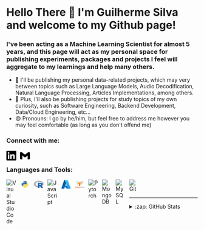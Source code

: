 

# Hello There 👋 I'm Guilherme Silva and welcome to my Github page!


### I've been acting as a Machine Learning Scientist for almost 5 years, and this page will act as my personal space for publishing experiments, packages and projects I feel will aggregate to my learnings and help many others. 

- 🔭 I'll be publishing my personal data-related projects, which may very between topics such as Large Language Models, Audio Decodification, Natural Language Processing, Articles Implementations, among others. 
- 🌱 Plus, I'll also be publishing projects for study topics of my own curiosity, such as Software Engineering, Backend Development, Data/Cloud Engineering, etc...
- 😄 Pronouns: I go by he/him, but feel free to address me however you may feel comfortable (as long as you don't offend me)


### Connect with me:

[<img align="left" alt="Linkedin" width="26px" src="https://raw.githubusercontent.com/guilhermecarvalho18/guilhermecarvalho18/e9e6f8cc5c758adcc2dfab76d5ebec2bc8446471/icons/linkedin.svg"
style="padding-right:10px;" />][linkedin]
[<a href=mailto:guilhermecarvalho1812alu.ufc.br target=”_blank”><img align="left" alt="Gmail" width="26px"  src="https://raw.githubusercontent.com/guilhermecarvalho18/guilhermecarvalho18/e9e6f8cc5c758adcc2dfab76d5ebec2bc8446471/icons/gmail.svg"
style="padding-right:10px;"></a>]()
 <br> 
### Languages and Tools:

[<img align="left" alt="Visual Studio Code" width="26px" src="https://cdn.jsdelivr.net/gh/devicons/devicon/icons/vscode/vscode-original.svg" style="padding-right:10px;" />]()
[<img align="left" alt="Python" width="26px" src="https://raw.githubusercontent.com/github/explore/80688e429a7d4ef2fca1e82350fe8e3517d3494d/topics/python/python.png" style="padding-right:10px;" />]()
[<img align="left" alt="R" width="26px" src="https://raw.githubusercontent.com/github/explore/80688e429a7d4ef2fca1e82350fe8e3517d3494d/topics/r/r.png" style="padding-right:10px;" />]()
[<img align="left" alt="JavaScript" width="26px" src="https://cdn.jsdelivr.net/gh/devicons/devicon/icons/javascript/javascript-original.svg" style="padding-right:10px;" />]()
[<img align="left" alt="Azure" width="26px" src="https://raw.githubusercontent.com/github/explore/eaef8552d8b082ffafe2bfc8a5023d47da904aac/topics/azure/azure.png" style="padding-right:10px;" />]()
[<img align="left" alt="Tensorflow" width="26px" src="https://raw.githubusercontent.com/github/explore/80688e429a7d4ef2fca1e82350fe8e3517d3494d/topics/tensorflow/tensorflow.png" style="padding-right:10px;" />]()
[<img align="left" alt="Pytorch" width="26px" src="https://www.clipartmax.com/png/middle/288-2883061_pytorch-logo-empty-background.png" style="padding-right:10px;" />]()
[<img align="left" alt="MongoDB" width="26px" src="https://cdn.jsdelivr.net/gh/devicons/devicon/icons/mongodb/mongodb-original.svg" style="padding-right:10px;" />]()
[<img align="left" alt="MySQL" width="26px" src="https://cdn.jsdelivr.net/gh/devicons/devicon/icons/mysql/mysql-original.svg" style="padding-right:10px;" />]()
[<img align="left" alt="Git" width="26px" src="https://cdn.jsdelivr.net/gh/devicons/devicon/icons/git/git-original.svg" style="padding-right:10px;" />]()

<br />
<br />


---


<details>
   
  <summary>:zap: GitHub Stats</summary>

  <img align="left" alt="Guilherme Carvalhos's GitHub Stats" src="https://github-readme-stats.vercel.app/api?username=guilhermecarvalho18&show_icons=true&hide_border=false&title_color=ff652f&icon_color=FFE400&bg_color=09131B&text_color=ffffff&border_color=0c1a25" />

</details>


[linkedin]: https://www.linkedin.com/in/guilherme-carvalho-da-silva/

